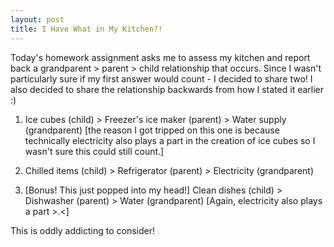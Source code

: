 ```yaml
---
layout: post
title: I Have What in My Kitchen?!
---
```


Today's homework assignment asks me to assess my kitchen and report back a grandparent > parent > child relationship that occurs. Since
I wasn't particularly sure if my first answer would count - I decided to share two! I also decided to share the relationship backwards
from how I stated it earlier :)

1. Ice cubes (child) > Freezer's ice maker (parent) > Water supply (grandparent) [the reason I got tripped on this one is because
technically electricity also plays a part in the creation of ice cubes so I wasn't sure this could still count.]

1. Chilled items (child) > Refrigerator (parent) > Electricity (grandparent)

1. [Bonus! This just popped into my head!] Clean dishes (child) > Dishwasher (parent) > Water (grandparent) [Again, electricity also plays a part >.<]

This is oddly addicting to consider!

